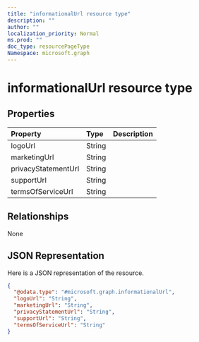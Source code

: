 ```yaml
---
title: "informationalUrl resource type"
description: ""
author: ""
localization_priority: Normal
ms.prod: ""
doc_type: resourcePageType
Namespace: microsoft.graph
---
```



# informationalUrl resource type



## Properties
|Property|Type|Description|
|:---|:---|:---|
|logoUrl|String||
|marketingUrl|String||
|privacyStatementUrl|String||
|supportUrl|String||
|termsOfServiceUrl|String||

## Relationships
None

## JSON Representation
Here is a JSON representation of the resource.
<!-- {
  "blockType": "resource",
  "@odata.type": "microsoft.graph.informationalUrl"
}
-->
``` json
{
  "@odata.type": "#microsoft.graph.informationalUrl",
  "logoUrl": "String",
  "marketingUrl": "String",
  "privacyStatementUrl": "String",
  "supportUrl": "String",
  "termsOfServiceUrl": "String"
}
```

